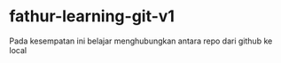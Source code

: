 # fathur-learning-git-v1
Pada kesempatan ini belajar menghubungkan antara repo dari github ke local
